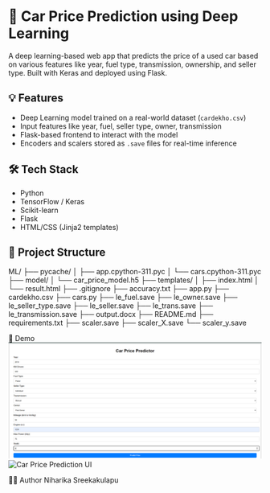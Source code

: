 # 🚗 Car Price Prediction using Deep Learning

A deep learning-based web app that predicts the price of a used car based on various features like year, fuel type, transmission, ownership, and seller type. Built with Keras and deployed using Flask.

## 💡 Features
- Deep Learning model trained on a real-world dataset (`cardekho.csv`)
- Input features like year, fuel, seller type, owner, transmission
- Flask-based frontend to interact with the model
- Encoders and scalers stored as `.save` files for real-time inference

## 🛠️ Tech Stack
- Python
- TensorFlow / Keras
- Scikit-learn
- Flask
- HTML/CSS (Jinja2 templates)

## 📁 Project Structure
ML/
├── pycache/
│ ├── app.cpython-311.pyc
│ └── cars.cpython-311.pyc
├── model/
│ └── car_price_model.h5
├── templates/
│ ├── index.html
│ └── result.html
├── .gitignore
├── accuracy.txt
├── app.py
├── cardekho.csv
├── cars.py
├── le_fuel.save
├── le_owner.save
├── le_seller_type.save
├── le_seller.save
├── le_trans.save
├── le_transmission.save
├── output.docx
├── README.md
├── requirements.txt
├── scaler.save
├── scaler_X.save
└── scaler_y.save

📸 Demo
![Car Price Prediction UI](input_form.png)
![Car Price Prediction UI](output.png.png)

👩‍💻 Author
Niharika Sreekakulapu